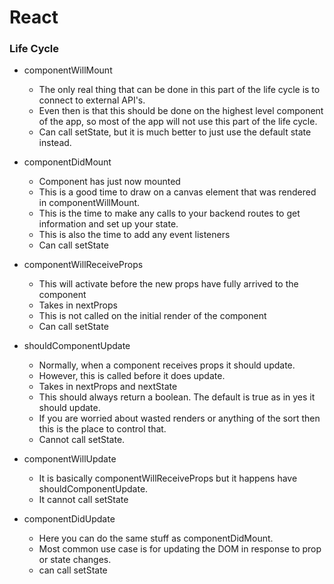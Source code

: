 # React
### Life Cycle
+ componentWillMount
  + The only real thing that can be done in this part of the life cycle is to connect to external API's.
  + Even then is that this should be done on the highest level component of the app, so most of the app will not use this part of the life cycle.
  + Can call setState, but it is much better to just use the default state instead.

+ componentDidMount
  + Component has just now mounted
  + This is a good time to draw on a canvas element that was rendered in componentWillMount.
  + This is the time to make any calls to your backend routes to get information and set up your state.
  + This is also the time to add any event listeners
  + Can call setState

+ componentWillReceiveProps
  + This will activate before the new props have fully arrived to the component
  + Takes in nextProps
  + This is not called on the initial render of the component
  + Can call setState

+ shouldComponentUpdate
  + Normally, when a component receives props it should update.
  + However, this is called before it does update.
  + Takes in nextProps and nextState
  + This should always return a boolean. The default is true as in yes it should update.
  + If you are worried about wasted renders or anything of the sort then this is the place to control that.
  + Cannot call setState.

+ componentWillUpdate
  + It is basically componentWillReceiveProps but it happens have shouldComponentUpdate.
  + It cannot call setState

+ componentDidUpdate
  + Here you can do the same stuff as componentDidMount. 
  + Most common use case is for updating the DOM in response to prop or state changes.
  + can call setState